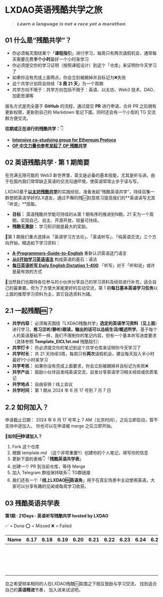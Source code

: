 # LXDAO英语残酷共学之旅

> 𝙇𝙚𝙖𝙧𝙣 𝙖 𝙡𝙖𝙣𝙜𝙪𝙖𝙜𝙚 𝙞𝙨 𝙣𝙤𝙩 𝙖 𝙧𝙖𝙘𝙚 𝙮𝙚𝙩 𝙖 𝙢𝙖𝙧𝙖𝙩𝙝𝙤𝙣.

## **01 什么是“残酷共学”？**

- 你必须每天围绕某个「**课程指引**」进行学习，每周只有两次请假机会，通常每天需要花费**半个小时**最好一个小时来学习
- 你必须提交你的学习证明（按照课程设计）到这个「仓库」来证明你今天学习了
- 如果你没有完成上面两点，你会立刻被踢掉并且标记为❌失败
- 这个共学计划将会持续「**3 周 21 天**」为一个周期
- 共学方向不限于：共学方向包括不限于：英语、以太坊、Web3 技术、DAO、加密思潮等

报名方式是完全基于 **GitHub** 的流程，通过提交 **PR** 进行申请，合并 PR 之后拥有更新权限，更新到自己的 Markdown 笔记下面。同时还会有一个小型的 TG 交流群方便交流。

**往期或正在进行的残酷共学：**👇

- [**Intensive co-studying group for Ethereum Protoco**](https://www.notion.so/Intensive-co-studying-group-for-Ethereum-Protocol-3290b50ea9fa445db3462cf54a5c28fb?pvs=21)
- [**OP 中文力量也参考发起了 OP 残酷共学**](https://www.notion.so/OP-OP-f5359a62b9694af4b47f45c7febd917b?pvs=21)

## **02** 英语残酷共学 · 第 1 期简要

在充满无限可能的 Web3 新世界里，英文是必备的基本技能，尤其是听与讲。由于在国内我们常常缺乏英语的交流沟通环境，使英语常常止步于读与写。

LXDAO基于[**以太坊残酷共学**](https://github.com/brucexu-eth/intensive-ethereum-protocol-study-group)的实践经验，准备发起“残酷英语共学”，持续召集一群想把英语学好的LX道友，通过不懈的残🆒刻意练习提高我们的**英语读写尤其「听说」**技能。

- **目标：** 英语残酷共学能可持续的从第 1 期有序的推进到N期，21 天为一个周期，实现自己、自主、开源开放，轻量可持续。
- **残酷无激励：** 学习知识就是最大的奖励。

💾第 1 期我们重点选择从「英语学习方法论」、「英语听写」、「纯英语交流」三个方向开始，精选如下学习资料：

- [**A-Programmers-Guide-to-English**](https://github.com/yujiangshui/A-Programmers-Guide-to-English) 重新认识英语这门语言
- [**从0开始学习英语语法**](https://hzpt-inet-club.github.io/english-note/) 构成英语的基石：语法
- [**每日英语听写 Daily English Dictation 1-400**](https://www.bilibili.com/video/BV1U7411a7xG?p=3&vd_source=bc0666711d2280c24d54945ab9c11146) 「听写」对于「听和说」或许是最有效的方式

👏当然我们也期待各位参与的小伙伴分享自己的学习资料及经验进行补充，适合自己的最重要。但为了方便大家能更好的互动交流，第 1 期**每日基本英语学习任务**以上面的推荐学习资料为主，其它自选资料为辅。

## **2.1 一起残酷🆒？**

- **共学内容：** 必须每天围绕「LXDAO残酷共学」**选定的英语学习资料（见上面**）进行学习，**练习泛听/静听/跟读，输出的话可以总结生词/概述所学**。基于每个人的英语基础不一样，我们不限制你的笔记内容，但有一个基本听写进度要求（具体参照 **Template_EICL1st.md** 残酷指引）
- **共学打卡：** 你必须提交你的笔记到这个共学仓库来证明你今天学习了
- **共学时长：** 共 21 天持续3周，每周只有**两次**请假机会，建议每天投入半小时最好1个小时来学习
- **共学考核：** 如果你没有完成上面要求，你会立刻被踢掉并且标记为失败❌
- **共学产出：** 鼓励小伙伴自发纯英语交流，自发分享英语学习相关经验或优质笔记
- **共学地点：** 自由安排 / 线上会议
- **共学时间：** 第 1 期从 2024 年 6 月 17 号到 7 月 7 日

## **2.2 如何加入？**

申请截止日期： 2024 年 6 月 17 号早上 7 AM（北京时间），之后立即启动，暂不支持中途加入。
你也可以在申请被 merge 之后立即开始。

**📝如何🆓申请加入？**

1. Fork 这个仓库
2. 根据 template.md （这个非常重要‼️）创建你的个人笔记，填写你的信息
3. 更新下面的表格👇「**残酷英语共学表**」
4. 创建一个 PR 到当前仓库，等待 Merge
5. 加入 Telegram 群组保持联系👇 TG群链接
6. 我们还有一个「**线上LXDAO🆒英语角**」用于在真实场景中主动使用英语，大家可以分享有趣的见闻或每周学习收获。

## **03 残酷英语共学表**

**第1期 · 21Days · 英语听写残酷共学 hosted by LXDAO**

✅ = Done ⭕️ = Missed ❌ = Failed

| Name | 6.17 | 6.18 | 6.19 | 6.20 | 6.21 | 6.22 | 6.23 | 6.24 | 6.25 | 6.26 | 6.27 | 6.28 | 6.29 | 6.30 | 7.01 | 7.02 | 7.03 | 7.04 | 7.05 | 7.06 | 7.07 |
| ---- | ---- | ---- | ---- | ---- | ---- | ---- | ---- | ---- | ---- | ---- | ---- | ---- | ---- | ---- | ---- | ---- | ---- | ---- | ---- | ---- | ---- |
|      |      |      |      |      |      |      |      |      |      |      |      |      |      |      |      |      |      |      |      |      |      |
|      |      |      |      |      |      |      |      |      |      |      |      |      |      |      |      |      |      |      |      |      |      |
|      |      |      |      |      |      |      |      |      |      |      |      |      |      |      |      |      |      |      |      |      |      |
|      |      |      |      |      |      |      |      |      |      |      |      |      |      |      |      |      |      |      |      |      |      |
|      |      |      |      |      |      |      |      |      |      |      |      |      |      |      |      |      |      |      |      |      |      |
|      |      |      |      |      |      |      |      |      |      |      |      |      |      |      |      |      |      |      |      |      |      |
|      |      |      |      |      |      |      |      |      |      |      |      |      |      |      |      |      |      |      |      |      |      |
|      |      |      |      |      |      |      |      |      |      |      |      |      |      |      |      |      |      |      |      |      |      |
|      |      |      |      |      |      |      |      |      |      |      |      |      |      |      |      |      |      |      |      |      |      |
|      |      |      |      |      |      |      |      |      |      |      |      |      |      |      |      |      |      |      |      |      |      |
|      |      |      |      |      |      |      |      |      |      |      |      |      |      |      |      |      |      |      |      |      |      |
|      |      |      |      |      |      |      |      |      |      |      |      |      |      |      |      |      |      |      |      |      |      |
|      |      |      |      |      |      |      |      |      |      |      |      |      |      |      |      |      |      |      |      |      |      |
|      |      |      |      |      |      |      |      |      |      |      |      |      |      |      |      |      |      |      |      |      |      |
|      |      |      |      |      |      |      |      |      |      |      |      |      |      |      |      |      |      |      |      |      |      |
|      |      |      |      |      |      |      |      |      |      |      |      |      |      |      |      |      |      |      |      |      |      |
|      |      |      |      |      |      |      |      |      |      |      |      |      |      |      |      |      |      |      |      |      |      |

总之希望频率相同的人在LXDAO残酷🆒氛围之下相互鼓励与学习交流，
找到适合自己的**英语精进**节奏，
加入进来试试吧。

